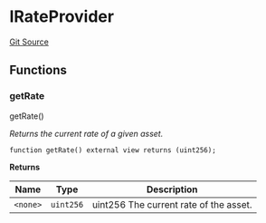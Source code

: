 # IRateProvider
[Git Source](https://github.com/manifoldfinance/mevETH2/blob/25149b626aad16b7ef2da38d73bddd982040bc12/src/interfaces/IRateProvider.sol)




## Functions
### getRate

getRate()

*Returns the current rate of a given asset.*


```solidity
function getRate() external view returns (uint256);
```
**Returns**

|Name|Type|Description|
|----|----|-----------|
|`<none>`|`uint256`|uint256 The current rate of the asset.|


